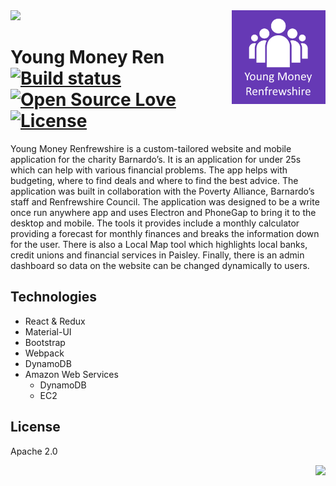 <img src="app/demo.gif" />

<img align='right' width='150' height='150' src="app/website/icons/iconoriginal.png" />

# Young Money Ren &nbsp; [![Build status](https://travis-ci.org/freelance-william-taylor/young-money-renfrewshire.svg?branch=master)](https://travis-ci.org/freelance-william-taylor/young-money-renfrewshire) [![Open Source Love](https://badges.frapsoft.com/os/v1/open-source.svg?v=102)](https://github.com/ellerbrock/open-source-badge/) [![License](https://img.shields.io/badge/License-Apache%202.0-blue.svg)](https://opensource.org/licenses/Apache-2.0)

Young Money Renfrewshire is a custom-tailored website and mobile application for the charity Barnardo’s. It is an application for under 25s which can help with various financial problems. The app helps with budgeting, where to find deals and where to find the best advice. The application was built in collaboration with the Poverty Alliance, Barnardo’s staff and Renfrewshire Council. The application was designed to be a write once run anywhere app and uses Electron and PhoneGap to bring it to the desktop and mobile. The tools it provides include a monthly calculator providing a forecast for monthly finances and breaks the information down for the user. There is also a Local Map tool which highlights local banks, credit unions and financial services in Paisley. Finally, there is an admin dashboard so data on the website can be changed dynamically to users.

## Technologies

* React & Redux
* Material-UI
* Bootstrap
* Webpack
* DynamoDB
* Amazon Web Services
    * DynamoDB
    * EC2

## License

Apache 2.0

<img align='right' src="http://forthebadge.com/images/badges/built-with-love.svg" />
